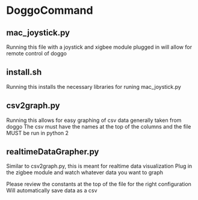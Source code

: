 # DoggoCommand
## mac_joystick.py

Running this file with a joystick and xigbee module plugged in will allow for remote control of doggo

## install.sh

Running this installs the necessary libraries for runing mac_joystick.py

## csv2graph.py

Running this allows for easy graphing of csv data generally taken from doggo
The csv must have the names at the top of the columns and the file MUST be run
in python 2

## realtimeDataGrapher.py

Similar to csv2graph.py, this is meant for realtime data visualization
Plug in the zigbee module and watch whatever data you want to graph

Please review the constants at the top of the file for the right configuration
Will automatically save data as a csv

